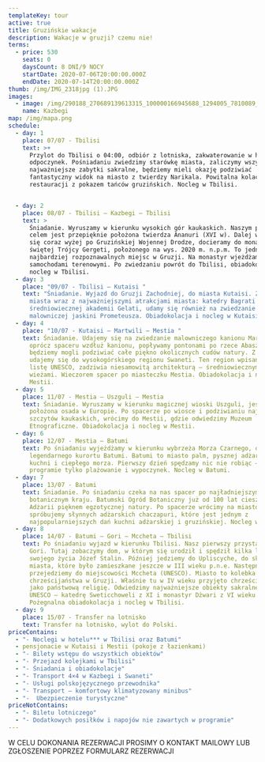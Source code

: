 ```yaml
---
templateKey: tour
active: true
title: Gruzińskie wakacje
description: Wakacje w gruzji? czemu nie!
terms:
  - price: 530
    seats: 0
    daysCount: 8 DNI/9 NOCY
    startDate: 2020-07-06T20:00:00.000Z
    endDate: 2020-07-14T20:00:00.000Z
thumb: /img/IMG_2318jpg (1).JPG
images:
  - image: /img/290188_270689139613315_100000166945688_1294005_7810089_o.jpg
    name: Kazbegi
map: /img/mapa.png
schedule:
  - day: 1
    place: 07/07 - Tbilisi
    text: >+
      Przylot do Tbilisi o 04:00, odbiór z lotniska, zakwaterowanie w hotelu,
      odpoczynek. Pośniadaniu zwiedzimy starówkę miasta, zaliczymy wszystkie
      najważniejsze zabytki sakralne, będziemy mieli okazję podziwiać
      fantastyczny widok na miasto z twierdzy Narikala. Powitalna kolacja w
      restauracji z pokazem tańców gruzińskich. Nocleg w Tbilisi.


  - day: 2
    place: 08/07 - Tbilisi – Kazbegi – Tbilisi
    text: >
      Śniadanie. Wyruszamy w kierunku wysokich gór kaukaskich. Naszym pierwszym
      celem jest przepięknie położona twierdza Ananuri (XVI w). Dalej wspinając
      się coraz wyżej po Gruzińskiej Wojennej Drodze, docieramy do monastyru
      świętej Trójcy Gergeti, położonego na wys. 2020 m. n.p.m. To jedno z
      najbardziej rozpoznawalnych miejsc w Gruzji. Na monastyr wjeżdżamy
      samochodami terenowymi. Po zwiedzaniu powrót do Tbilisi, obiadokolacja,
      nocleg w Tbilisi.
  - day: 3
    place: "09/07 - Tbilisi – Kutaisi "
    text: "Śniadanie. Wyjazd do Gruzji Zachodniej, do miasta Kutaisi. Zwiedzanie
      miasta wraz z najważniejszymi atrakcjami miasta: katedry Bagrati X w. i
      średniowiecznej akademii Gelati, udamy się również na zwiedzanie
      malowniczej jaskini Prometeusza. Obiadokolacja i nocleg w Kutaisi."
  - day: 4
    place: "10/07 - Kutaisi – Martwili – Mestia "
    text: Śniadanie. Udajemy się na zwiedzanie malowniczego kanionu Martwili, gdzie
      oprócz spaceru wzdłuż kanionu, popływamy pontonami po rzece Abasza, gdzie
      będziemy mogli podziwiać całe piękno okolicznych cudów natury. Z Martwili
      udajemy się do wysokogórskiego regionu Swaneti. Ten region wpisany na
      listę UNESCO, zadziwia niesamowitą architekturą – średniowiecznymi
      wieżami. Wieczorem spacer po miasteczku Mestia. Obiadokolacja i nocleg w
      Mestii.
  - day: 5
    place: 11/07 - Mestia – Uszguli – Mestia
    text: Śniadanie. Wyruszamy w kierunku magicznej wioski Uszguli, jest to najwyżej
      położona osada w Europie. Po spacerze po wiosce i podziwianiu najwyższych
      szczytów kaukaskich, wrócimy do Mestii, gdzie odwiedzimy Muzeum
      Etnograficzne. Obiadokolacja i nocleg w Mestii.
  - day: 6
    place: 12/07 - Mestia – Batumi
    text: Po śniadaniu wyjeżdżamy w kierunku wybrzeża Morza Czarnego, do
      legendarnego kurortu Batumi. Batumi to miasto palm, pysznej adżarskiej
      kuchni i ciepłego morza. Pierwszy dzień spędzamy nic nie robiąc – w
      programie tylko plażowanie i wypoczynek. Nocleg w Batumi.
  - day: 7
    place: 13/07 - Batumi
    text: Śniadanie. Po śniadaniu czeka na nas spacer po najładniejszym ogrodzie
      botanicznym kraju. Batumski Ogród Botaniczny już od 100 lat cieszy gości
      Adżarii pięknem egzotycznej natury. Po spacerze wrócimy na miasto i
      spróbujemy słynnych adżarskich chaczapuri, które jest jednym z
      najpopularniejszych dań kuchni adżarskiej i gruzińskiej. Nocleg w Batumi.
  - day: 8
    place: 14/07 - Batumi – Gori – Mccheta – Tbilisi
    text: Po śniadaniu wyjazd w kierunku Tbilisi. Nasz pierwszy przystanek to miasto
      Gori. Tutaj zobaczymy dom, w którym się urodził i spędził kilka lat
      swojego życia Józef Stalin. Później jedziemy do Upliscyche, do skalnego
      miasta, które było zamieszkane jeszcze w III wieku p.n.e. Następnie
      przejedziemy do miejscowości Mccheta (UNESCO). Miasto to kolebka
      chrześcijaństwa w Gruzji. Właśnie tu w IV wieku przyjęto chrześcijaństwo
      jako państwową religię. Odwiedzimy najważniejsze obiekty sakralne z listy
      UNESCO – katedrę Sweticchoweli z XI i monastyr Dżwari z VI wieku.
      Pożegnalna obiadokolacja i nocleg w Tbilisi.
  - day: 9
    place: 15/07 - Transfer na lotnisko
    text: Transfer na lotnisko, wylot do Polski.
priceContains:
  - "- Noclegi w hotelu*** w Tbilisi oraz Batumi"
  - pensjonacie w Kutaisi i Mestii (pokoje z łazienkami)
  - "- Bilety wstępu do wszystkich obiektów"
  - "- Przejazd kolejkami w Tbilisi"
  - "- Śniadania i obiadokolacje"
  - "- Transport 4×4 w Kazbegi i Swaneti"
  - "- Usługi polskojęzycznego przewodnika"
  - "- Transport – komfortowy klimatyzowany minibus"
  - "-  Ubezpieczenie turystyczne"
priceNotContains:
  - "- Biletu lotniczego"
  - "- Dodatkowych posiłków i napojów nie zawartych w programie"
---
```

W CELU DOKONANIA REZERWACJI PROSIMY O KONTAKT MAILOWY LUB ZGŁOSZENIE POPRZEZ FORMULARZ REZERWACJI
